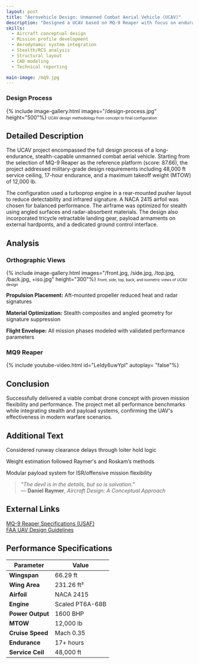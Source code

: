 ```yaml
---
layout: post
title: "Aerovehicle Design: Unmanned Combat Aerial Vehicle (UCAV)"
description: "Designed a UCAV based on MQ-9 Reaper with focus on endurance, stealth, and payload delivery. Meets military-grade specifications through strategic aerodynamic and propulsion design."
skills: 
  - Aircraft conceptual design
  - Mission profile development
  - Aerodynamic system integration
  - Stealth/RCS analysis
  - Structural layout
  - CAD modeling
  - Technical reporting

main-image: /mq9.jpg
---
```


### Design Process
{% include image-gallery.html images="/design-process.jpg" height="500"%}
<span style="font-size: 10px">UCAV design methodology from concept to final configuration</span>  

## Detailed Description
The UCAV project encompassed the full design process of a long-endurance, stealth-capable unmanned combat aerial vehicle. Starting from the selection of MQ-9 Reaper as the reference platform (score: 87.66), the project addressed military-grade design requirements including 48,000 ft service ceiling, 17-hour endurance, and a maximum takeoff weight (MTOW) of 12,000 lb.

The configuration used a turboprop engine in a rear-mounted pusher layout to reduce detectability and infrared signature. A NACA 2415 airfoil was chosen for balanced performance. The airframe was optimized for stealth using angled surfaces and radar-absorbent materials. The design also incorporated tricycle retractable landing gear, payload armaments on external hardpoints, and a dedicated ground control interface.

## Analysis
### Orthographic Views
{% include image-gallery.html images="/front.jpg, /side.jpg, /top.jpg, /back.jpg, +iso.jpg" height="300"%}
<span style="font-size: 10px">Front, side, top, back, and isometric views of UCAV design</span>  

 **Propulsion Placement:** Aft-mounted propeller reduced heat and radar signatures
 
 **Material Optimization:** Stealth composites and angled geometry for signature suppression
 
 **Flight Envelope:** All mission phases modeled with validated performance parameters

### MQ9 Reaper
{% include youtube-video.html id="LeIdy6uwYpI" autoplay= "false"%}

## Conclusion
Successfully delivered a viable combat drone concept with proven mission flexibility and performance. The project met all performance benchmarks while integrating stealth and payload systems, confirming the UAV's effectiveness in modern warfare scenarios.

## Additional Text
 Considered runway clearance delays through loiter hold logic
 
 Weight estimation followed Raymer's and Roskam’s methods
 
 Modular payload system for ISR/offensive mission flexibility

> *"The devil is in the details, but so is salvation."*  
> — **Daniel Raymer**, *Aircraft Design: A Conceptual Approach*

## External Links
[MQ-9 Reaper Specifications (USAF)](https://www.af.mil/About-Us/Fact-Sheets/Display/Article/104470/mq-9-reaper/)  
[FAA UAV Design Guidelines](https://www.faa.gov/uas)

## Performance Specifications

| Parameter        | Value                 |
|------------------|-----------------------|
| **Wingspan**     | 66.29 ft             |
| **Wing Area**    | 231.26 ft²           |
| **Airfoil**      | NACA 2415            |
| **Engine**       | Scaled PT6A-68B      |
| **Power Output** | 1600 BHP             |
| **MTOW**         | 12,000 lb            |
| **Cruise Speed** | Mach 0.35            |
| **Endurance**    | 17+ hours            |
| **Service Ceil** | 48,000 ft            |
